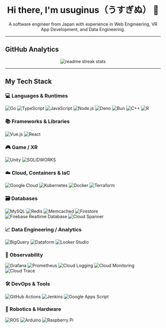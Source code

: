 <div align="center">
  <h1 align="center">Hi there, I'm usuginus（うすぎぬ） 👋</h1>
  <p align="center">
    A software engineer from Japan with experience in Web Engineering, VR App Development, and Data Engineering.
  </p>
</div>

---

## **GitHub Analytics**

<div align="center">
  <img src="https://github-readme-streak-stats.herokuapp.com/?user=usuginus&theme=transparent&border_radius=10&starting_year=2020&card_width=600" alt="readme streak stats" />
</div>

---

## **My Tech Stack**

<div align="left">

  <h3>💻 Languages &amp; Runtimes</h3>
  <p>
    <img src="https://img.shields.io/badge/Go-00ADD8?logo=go&logoColor=white" alt="Go"/>
    <img src="https://img.shields.io/badge/TypeScript-3178C6?logo=typescript&logoColor=white" alt="TypeScript"/>
    <img src="https://img.shields.io/badge/JavaScript-F7DF1E?logo=javascript&logoColor=black" alt="JavaScript"/>
    <img src="https://img.shields.io/badge/Node.js-339933?logo=nodedotjs&logoColor=white" alt="Node.js"/>
    <img src="https://img.shields.io/badge/Deno-000000?logo=deno&logoColor=white" alt="Deno"/>
    <img src="https://img.shields.io/badge/Bun-000000?logo=bun&logoColor=white" alt="Bun"/>
    <img src="https://img.shields.io/badge/C++-00599C?logo=cplusplus&logoColor=white" alt="C++"/>
    <img src="https://img.shields.io/badge/R-276DC3?logo=r&logoColor=white" alt="R"/>
  </p>

  <h3>📚 Frameworks &amp; Libraries</h3>
  <p>
    <img src="https://img.shields.io/badge/Vue.js-4FC08D?logo=vuedotjs&logoColor=white" alt="Vue.js"/>
    <img src="https://img.shields.io/badge/React-61DAFB?logo=react&logoColor=white" alt="React"/>
  </p>

  <h3>🎮 Game / XR</h3>
  <p>
    <img src="https://img.shields.io/badge/Unity-000000?logo=unity&logoColor=white" alt="Unity"/>
    <img src="https://img.shields.io/badge/SOLIDWORKS-DA1F0F?logo=solidworks&logoColor=white" alt="SOLIDWORKS"/>
  </p>

  <h3>☁️ Cloud, Containers &amp; IaC</h3>
  <p>
    <img src="https://img.shields.io/badge/Google_Cloud-4285F4?logo=googlecloud&logoColor=white" alt="Google Cloud"/>
    <img src="https://img.shields.io/badge/Kubernetes-326CE5?logo=kubernetes&logoColor=white" alt="Kubernetes"/>
    <img src="https://img.shields.io/badge/Docker-2496ED?logo=docker&logoColor=white" alt="Docker"/>
    <img src="https://img.shields.io/badge/Terraform-7B42BC?logo=terraform&logoColor=white" alt="Terraform"/>
  </p>

  <h3>🗃️ Databases</h3>
  <p>
    <img src="https://img.shields.io/badge/MySQL-4479A1?logo=mysql&logoColor=white" alt="MySQL"/>
    <img src="https://img.shields.io/badge/Redis-DC382D?logo=redis&logoColor=white" alt="Redis"/>
    <img src="https://img.shields.io/badge/Memcached-000000?logo=memcached&logoColor=white" alt="Memcached"/>
    <img src="https://img.shields.io/badge/Firestore-FFCA28?logo=firebase&logoColor=black" alt="Firestore"/>
    <img src="https://img.shields.io/badge/Realtime_Database-FFCA28?logo=firebase&logoColor=black" alt="Firebase Realtime Database"/>
    <img src="https://img.shields.io/badge/Cloud_Spanner-4285F4?logo=googlecloudspanner&logoColor=white" alt="Cloud Spanner"/>
  </p>

  <h3>📈 Data Engineering / Analytics</h3>
  <p>
    <img src="https://img.shields.io/badge/BigQuery-4285F4?logo=googlebigquery&logoColor=white" alt="BigQuery"/>
    <img src="https://img.shields.io/badge/Dataform-4285F4?logo=googlecloud&logoColor=white" alt="Dataform"/>
    <img src="https://img.shields.io/badge/Looker_Studio-4285F4?logo=looker&logoColor=white" alt="Looker Studio"/>
  </p>

  <h3>🔭 Observability</h3>
  <p>
    <img src="https://img.shields.io/badge/Grafana-F46800?logo=grafana&logoColor=white" alt="Grafana"/>
    <img src="https://img.shields.io/badge/Prometheus-E6522C?logo=prometheus&logoColor=white" alt="Prometheus"/>
    <img src="https://img.shields.io/badge/Cloud_Logging-4285F4?logo=googlecloud&logoColor=white" alt="Cloud Logging"/>
    <img src="https://img.shields.io/badge/Cloud_Monitoring-4285F4?logo=googlecloud&logoColor=white" alt="Cloud Monitoring"/>
    <img src="https://img.shields.io/badge/Cloud_Trace-4285F4?logo=googlecloud&logoColor=white" alt="Cloud Trace"/>
  </p>

  <h3>🛠️ DevOps &amp; Tools</h3>
  <p>
    <img src="https://img.shields.io/badge/GitHub_Actions-2088FF?logo=githubactions&logoColor=white" alt="GitHub Actions"/>
    <img src="https://img.shields.io/badge/Jenkins-D24939?logo=jenkins&logoColor=white" alt="Jenkins"/>
    <img src="https://img.shields.io/badge/Google_Apps_Script-4285F4?logo=googleappsscript&logoColor=white" alt="Google Apps Script"/>
  </p>

  <h3>🤖 Robotics &amp; Hardware</h3>
  <p>
    <img src="https://img.shields.io/badge/ROS-22314E?logo=ros&logoColor=white" alt="ROS"/>
    <img src="https://img.shields.io/badge/Arduino-00979D?logo=arduino&logoColor=white" alt="Arduino"/>
    <img src="https://img.shields.io/badge/Raspberry_Pi-A22846?logo=raspberrypi&logoColor=white" alt="Raspberry Pi"/>
  </p>

</div>
